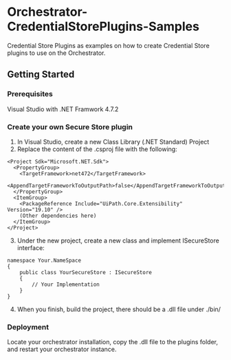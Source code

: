 # Orchestrator-CredentialStorePlugins-Samples
 Credential Store Plugins as examples on how to create Credential Store plugins to use on the Orchestrator.

## Getting Started
 ### Prerequisites
  Visual Studio with .NET Framwork 4.7.2
  
 ### Create your own Secure Store plugin
  1. In Visual Studio, create a new Class Library (.NET Standard) Project
  2. Replace the content of the .csproj file with the following:
```
<Project Sdk="Microsoft.NET.Sdk">
  <PropertyGroup>
    <TargetFramework>net472</TargetFramework>
    <AppendTargetFrameworkToOutputPath>false</AppendTargetFrameworkToOutputPath>
  </PropertyGroup>
  <ItemGroup>
    <PackageReference Include="UiPath.Core.Extensibility" Version="19.10" />
    (Other dependencies here)
  </ItemGroup>
</Project>
```
  3. Under the new project, create a new class and implement ISecureStore interface:
```
namespace Your.NameSpace
{
    public class YourSecureStore : ISecureStore
    {
        // Your Implementation
    }
}
```
  4. When you finish, build the project, there should be a <YourSecureStore>.dll file under ./bin/
 
 ### Deployment
  Locate your orchestrator installation, copy the .dll file to the plugins folder, and restart your orchestrator instance.
